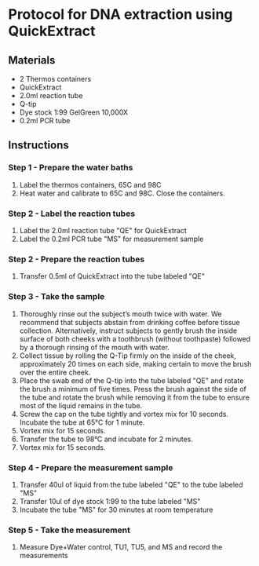 # Protocol for DNA extraction using QuickExtract

## Materials

* 2 Thermos containers
* QuickExtract
* 2.0ml reaction tube
* Q-tip
* Dye stock 1:99 GelGreen 10,000X
* 0.2ml PCR tube

## Instructions

### Step 1 - Prepare the water baths

1. Label the thermos containers, 65C and 98C
2. Heat water and calibrate to 65C and 98C. Close the containers.

### Step 2 - Label the reaction tubes

1. Label the 2.0ml reaction tube "QE" for QuickExtract
2. Label the 0.2ml PCR tube "MS" for measurement sample

### Step 2 - Prepare the reaction tubes

1. Transfer 0.5ml of QuickExtract into the tube labeled "QE"

### Step 3 - Take the sample

1. Thoroughly rinse out the subject’s mouth twice with water. We recommend that
subjects abstain from drinking coffee before tissue collection. Alternatively, instruct
subjects to gently brush the inside surface of both cheeks with a toothbrush
(without toothpaste) followed by a thorough rinsing of the mouth with water.
3.	 Collect tissue by rolling the Q-Tip firmly on the inside of
the cheek, approximately 20 times on each side, making certain to move the brush
over the entire cheek.
4.	 Place the swab end of the Q-tip into the tube labeled "QE" and rotate the brush a minimum of five times.
Press the brush against the side of the tube and rotate the brush while removing it
from the tube to ensure most of the liquid remains in the tube.
5.	 Screw the cap on the tube tightly and vortex mix for 10 seconds. Incubate the tube
at 65°C for 1 minute.
6.	 Vortex mix for 15 seconds.
7.	 Transfer the tube to 98°C and incubate for 2 minutes.
8.	 Vortex mix for 15 seconds.

### Step 4 - Prepare the measurement sample

1. Transfer 40ul of liquid from the tube labeled "QE" to the tube labeled "MS"
2. Transfer 10ul of dye stock 1:99 to the tube labeled "MS"
3. Incubate the tube "MS" for 30 minutes at room temperature

### Step 5 - Take the measurement

1. Measure Dye+Water control, TU1, TU5, and MS and record the measurements
